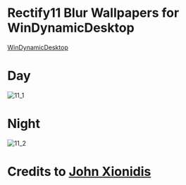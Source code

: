 # Rectify11 Blur Wallpapers for WinDynamicDesktop
[WinDynamicDesktop](https://github.com/t1m0thyj/WinDynamicDesktop)

# Day
![11_1](https://user-images.githubusercontent.com/96501474/215838942-0007df27-d5b5-4021-8283-d2a516e2389e.png)

# Night
![11_2](https://user-images.githubusercontent.com/96501474/215839047-8631a46c-9551-4fa5-9a2d-0ecf51882825.png)

# Credits to [John Xionidis](https://wallpaperhub.app/creators/johnxionidis)
